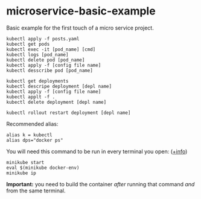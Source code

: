 # microservice-basic-example
Basic example for the first touch of a micro service project.


~~~
kubectl apply -f posts.yaml
kubectl get pods
kubectl exec -it [pod_name] [cmd]
kubectl logs [pod_name]
kubectl delete pod [pod_name]
kubectl apply -f [config file name]
kubectl desscribe pod [pod_name]

kubectl get deployments
kubectl descripe deployment [depl name]
kubectl apply -f [config file name]
kubectl applt -f .
kubectl delete deployment [depl name]

kubectl rollout restart deployment [depl name]
~~~

Recommended alias:
~~~
alias k = kubectl
alias dps="docker ps"
~~~

You will need this command to be run in every terminal you open: ([+info](https://minikube.sigs.k8s.io/docs/commands/docker-env/))

~~~
minikube start
eval $(minikube docker-env)
minikube ip
~~~

**Important:** you need to build the container _after_ running that command _and_ from the same terminal.